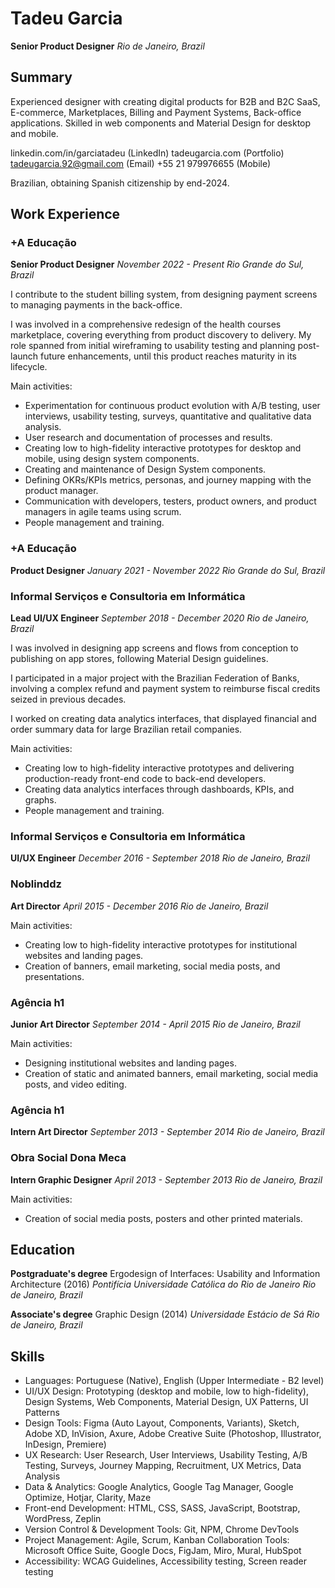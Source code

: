 # Tadeu Garcia
**Senior Product Designer**
*Rio de Janeiro, Brazil*

## Summary
Experienced designer with creating digital products for B2B and B2C SaaS, E-commerce, Marketplaces, Billing and Payment Systems, Back-office applications. Skilled in web components and Material Design for desktop and mobile.

linkedin.com/in/garciatadeu (LinkedIn)
tadeugarcia.com (Portfolio)
tadeugarcia.92@gmail.com (Email)
+55 21 979976655 (Mobile)

Brazilian, obtaining Spanish citizenship by end-2024.


## Work Experience

### +A Educação
**Senior Product Designer**
*November 2022 - Present
Rio Grande do Sul, Brazil*

I contribute to the student billing system, from designing payment screens to managing payments in the back-office.

I was involved in a comprehensive redesign of the health courses marketplace, covering everything from product discovery to delivery. My role spanned from initial wireframing to usability testing and planning post-launch future enhancements, until this product reaches maturity in its lifecycle.

Main activities:
- Experimentation for continuous product evolution with A/B testing, user interviews, usability testing, surveys, quantitative and qualitative data analysis.
- User research and documentation of processes and results.
- Creating low to high-fidelity interactive prototypes for desktop and mobile, using design system components.
- Creating and maintenance of Design System components.
- Defining OKRs/KPIs metrics, personas, and journey mapping with the product manager.
- Communication with developers, testers, product owners, and product managers in agile teams using scrum.
- People management and training.

### +A Educação
**Product Designer**
*January 2021 - November 2022
Rio Grande do Sul, Brazil*

### Informal Serviços e Consultoria em Informática
**Lead UI/UX Engineer**
*September 2018 - December 2020
Rio de Janeiro, Brazil*

I was involved in designing app screens and flows from conception to publishing on app stores, following Material Design guidelines.

I participated in a major project with the Brazilian Federation of Banks, involving a complex refund and payment system to reimburse fiscal credits seized in previous decades.

I worked on creating data analytics interfaces, that displayed financial and order summary data for large Brazilian retail companies.

Main activities:
- Creating low to high-fidelity interactive prototypes and delivering production-ready front-end code to back-end developers.
- Creating data analytics interfaces through dashboards, KPIs, and graphs.
- People management and training.

### Informal Serviços e Consultoria em Informática
**UI/UX Engineer**
*December 2016 - September 2018
Rio de Janeiro, Brazil*

### Noblinddz
**Art Director**
*April 2015 - December 2016
Rio de Janeiro, Brazil*

Main activities:
- Creating low to high-fidelity interactive prototypes for institutional websites and landing pages.
- Creation of banners, email marketing, social media posts, and presentations.


### Agência h1
**Junior Art Director**
*September 2014 - April 2015
Rio de Janeiro, Brazil*

Main activities:
- Designing institutional websites and landing pages.
- Creation of static and animated banners, email marketing, social media posts, and video editing.

### Agência h1
**Intern Art Director**
*September 2013 - September 2014
Rio de Janeiro, Brazil*

### Obra Social Dona Meca
**Intern Graphic Designer**
*April 2013 - September 2013
Rio de Janeiro, Brazil*

Main activities:
- Creation of social media posts, posters and other printed materials.

## Education
**Postgraduate's degree**
Ergodesign of Interfaces: Usability and Information Architecture (2016)
*Pontifícia Universidade Católica do Rio de Janeiro
Rio de Janeiro, Brazil*

**Associate's degree**
Graphic Design (2014)
*Universidade Estácio de Sá
Rio de Janeiro, Brazil*

## Skills
- Languages: Portuguese (Native), English (Upper Intermediate - B2 level)
- UI/UX Design: Prototyping (desktop and mobile, low to high-fidelity), Design Systems, Web Components, Material Design, UX Patterns, UI Patterns
- Design Tools: Figma (Auto Layout, Components, Variants), Sketch, Adobe XD, InVision, Axure, Adobe Creative Suite (Photoshop, Illustrator, InDesign, Premiere)
- UX Research: User Research, User Interviews, Usability Testing, A/B Testing, Surveys, Journey Mapping, Recruitment, UX Metrics, Data Analysis
- Data & Analytics: Google Analytics, Google Tag Manager, Google Optimize, Hotjar, Clarity, Maze
- Front-end Development: HTML, CSS, SASS, JavaScript, Bootstrap, WordPress, Zeplin
- Version Control & Development Tools: Git, NPM, Chrome DevTools
- Project Management: Agile, Scrum, Kanban
Collaboration Tools: Microsoft Office Suite, Google Docs, FigJam, Miro, Mural, HubSpot
- Accessibility: WCAG Guidelines, Accessibility testing, Screen reader testing